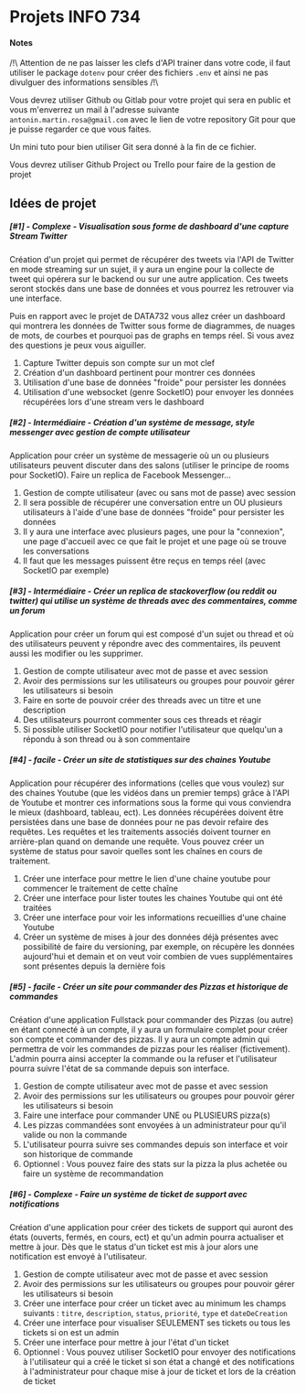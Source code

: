 # Projets INFO 734

#### Notes

/!\ Attention de ne pas laisser les clefs d'API trainer dans votre code, il faut utiliser le package `dotenv` pour créer des fichiers `.env` et ainsi ne pas divulguer des informations sensibles /!\

Vous devrez utiliser Github ou Gitlab pour votre projet qui sera en public et vous m'enverrez un mail à l'adresse suivante `antonin.martin.rosa@gmail.com` avec le lien de votre repository Git pour que je puisse regarder ce que vous faites.

Un mini tuto pour bien utiliser Git sera donné à la fin de ce fichier.

Vous devrez utiliser Github Project ou Trello pour faire de la gestion de projet

## Idées de projet

##### **[#1]** - *Complexe* - Visualisation sous forme de dashboard d'une capture Stream Twitter

Création d'un projet qui permet de récupérer des tweets via l'API de Twitter en mode streaming sur un sujet, il y aura un engine pour la collecte de tweet qui opérera sur le backend ou sur une autre application. Ces tweets seront stockés dans une
base de données et vous pourrez les retrouver via une interface.

Puis en rapport avec le projet de DATA732 vous allez créer un dashboard qui montrera les données de Twitter sous forme de diagrammes, de nuages de mots, de courbes et pourquoi pas de graphs en temps réel. Si vous avez des questions je peux vous
aiguiller.

1) Capture Twitter depuis son compte sur un mot clef
2) Création d'un dashboard pertinent pour montrer ces données
3) Utilisation d'une base de données "froide" pour persister les données
4) Utilisation d'une websocket (genre SocketIO) pour envoyer les données récupérées lors d'une stream vers le dashboard

##### **[#2]** - *Intermédiaire* - Création d'un système de message, style messenger avec gestion de compte utilisateur

Application pour créer un système de messagerie où un ou plusieurs utilisateurs peuvent discuter dans des salons (utiliser le principe de rooms pour SocketIO). Faire un replica de Facebook Messenger...

1) Gestion de compte utilisateur (avec ou sans mot de passe) avec session
2) Il sera possible de récupérer une conversation entre un OU plusieurs utilisateurs à l'aide d'une base de données "froide" pour persister les données
3) Il y aura une interface avec plusieurs pages, une pour la "connexion", une page d'accueil avec ce que fait le projet et une page où se trouve les conversations
4) Il faut que les messages puissent être reçus en temps réel (avec SocketIO par exemple)

##### **[#3]** - *Intermédiaire* - Créer un replica de stackoverflow (ou reddit ou twitter) qui utilise un système de threads avec des commentaires, comme un forum

Application pour créer un forum qui est composé d'un sujet ou thread et où des utilisateurs peuvent y répondre avec des commentaires, ils peuvent aussi les modifier ou les supprimer.

1) Gestion de compte utilisateur avec mot de passe et avec session
2) Avoir des permissions sur les utilisateurs ou groupes pour pouvoir gérer les utilisateurs si besoin
3) Faire en sorte de pouvoir créer des threads avec un titre et une description
4) Des utilisateurs pourront commenter sous ces threads et réagir
5) Si possible utiliser SocketIO pour notifier l'utilisateur que quelqu'un a répondu à son thread ou à son commentaire

##### **[#4]** - *facile* - Créer un site de statistiques sur des chaines Youtube

Application pour récupérer des informations (celles que vous voulez) sur des chaines Youtube (que les vidéos dans un premier temps) grâce à l'API de Youtube et montrer ces informations sous la forme qui vous conviendra le mieux (dashboard, tableau,
ect). Les données récupérées doivent être persistées dans une base de données pour ne pas devoir refaire des requêtes. Les requêtes et les traitements associés doivent tourner en arrière-plan quand on demande une requête. Vous pouvez créer un système
de status pour savoir quelles sont les chaînes en cours de traitement.

1) Créer une interface pour mettre le lien d'une chaine youtube pour commencer le traitement de cette chaîne
2) Créer une interface pour lister toutes les chaines Youtube qui ont été traitées
3) Créer une interface pour voir les informations recueillies d'une chaine Youtube
4) Créer un système de mises à jour des données déjà présentes avec possibilité de faire du versioning, par exemple, on récupère les données aujourd'hui et demain et on veut voir combien de vues supplémentaires sont présentes depuis la dernière fois

##### **[#5]** - *facile* - Créer un site pour commander des Pizzas et historique de commandes

Création d'une application Fullstack pour commander des Pizzas (ou autre) en étant connecté à un compte, il y aura un formulaire complet pour créer son compte et commander des pizzas. Il y aura un compte admin qui permettra de voir les commandes de
pizzas pour les réaliser (fictivement). L'admin pourra ainsi accepter la commande ou la refuser et l'utilisateur pourra suivre l'état de sa commande depuis son interface.

1) Gestion de compte utilisateur avec mot de passe et avec session
2) Avoir des permissions sur les utilisateurs ou groupes pour pouvoir gérer les utilisateurs si besoin
3) Faire une interface pour commander UNE ou PLUSIEURS pizza(s)
4) Les pizzas commandées sont envoyées à un administrateur pour qu'il valide ou non la commande
5) L'utilisateur pourra suivre ses commandes depuis son interface et voir son historique de commande
6) Optionnel : Vous pouvez faire des stats sur la pizza la plus achetée ou faire un système de recommandation

##### **[#6]** - *Complexe* - Faire un système de ticket de support avec notifications

Création d'une application pour créer des tickets de support qui auront des états (ouverts, fermés, en cours, ect) et qu'un admin pourra actualiser et mettre à jour. Dès que le status d'un ticket est mis à jour alors une notification est envoyé à 
l'utilisateur.

1) Gestion de compte utilisateur avec mot de passe et avec session
2) Avoir des permissions sur les utilisateurs ou groupes pour pouvoir gérer les utilisateurs si besoin
3) Créer une interface pour créer un ticket avec au minimum les champs suivants : `titre`, `description`, `status`, `priorité`, `type` et `dateDeCreation`
4) Créer une interface pour visualiser SEULEMENT ses tickets ou tous les tickets si on est un admin
5) Créer une interface pour mettre à jour l'état d'un ticket
6) Optionnel : Vous pouvez utiliser SocketIO pour envoyer des notifications à l'utilisateur qui a créé le ticket si son état a changé et des notifications à l'administrateur pour chaque mise à jour de ticket et lors de la création de ticket